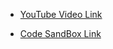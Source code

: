 - [YouTube Video Link](https://youtu.be/usVdJONI99k?si=qBErLvRIUtJsHKcR)

- [Code SandBox Link](https://codesandbox.io/p/sandbox/otp-input-using-react-rd332m)